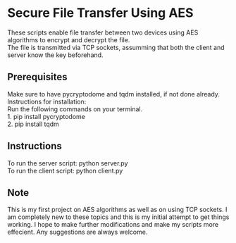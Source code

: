 # Secure File Transfer Using AES

These scripts enable file transfer between two devices using AES algorithms to encrypt and decrypt the file.  
The file is transmitted via TCP sockets, assumming that both the client and server know the key beforehand.

## Prerequisites

Make sure to have pycryptodome and tqdm installed, if not done already.  
    Instructions for installation:  
      Run the following commands on your terminal.  
          1. pip install pycryptodome  
          2. pip install tqdm

## Instructions

To run the server script: python server.py  
To run the client script: python client.py

## Note

This is my first project on AES algorithms as well as on using TCP sockets. I am completely new to these topics and this is my initial attempt to get things working. I hope to make further modifications and make my scripts more effecient. Any suggestions are always welcome.